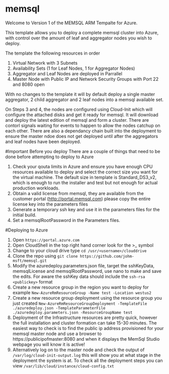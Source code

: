 # memsql

Welcome to Version 1 of the MEMSQL ARM Tempalte for Azure.

This template allows you to deploy a complete memsql cluster into Azure, with control over the amount of leaf and aggregator nodes you wish to deploy. 

The template the following resources in order
1. Virtual Network with 3 Subnets
2. Availability Sets (1 for Leaf Nodes, 1 for Aggregator Nodes)
3. Aggregator and Leaf Nodes are deployed in Parrallel
4. Master Node with Public IP and Network Security Groups with Port 22 and 8080 open

With no changes to the template it will by default deploy a single master aggregator, 2 child aggregator and 2 leaf nodes into a memsql available set. 

On Steps 3 and 4, the nodes are configured using Cloud-Init which will configure the attached disks and get it ready for memsql. It will download and deploy the latest edition of memsql and form a cluster. There are contorl signals waiting for events to happen to allow the nodes catchup on each other. There are also a dependancy chain built into the deployment to ensure the master ndoe does not get deployed until after the aggregators and leaf nodes have been deployed.

#Important Before you deploy
There are a couple of things that need to be done before attempting to deploy to Azure

1. Check your qouta limits in Azure and ensure you have enough CPU resources available to deploy and select the correct size you want for the virtual machine. The default size in template is Standard_DS3_v2, which is enough to run the installer and test but not enough for actual production workloads.
2. Obtain a valid license from memsql, they are available from the customer portal (http://portal.memsql.com) please copy the entire license key into the parameters files
3. Generate a temporary ssh key and use it in the parameters files for the initial build.
4. Set a memsqlRootPassword in the Parameters files.

#Deploying to Azure

1. Open `https://portal.azure.com`
2. Open CloudShell in the top right hand corner look for the >_ symbol
3. Change to your cloud drive type `cd /usr/<username>/clouddrive`
4. Clone the repo using `git clone https://github.com/johm-msft/memsql.git`
5. Modify the azuredeploy.parameters.json file, target the sshKeyData, memsqlLicense and memsqlRootPassword, use nano to make and save the edits. For aware the sshKey data should include the `ssh-rsa <publickey>` format
6. Create a new resource group in the region you want to deploy for example `New-AzureRmResourceGroup -Name test -Location westus2`
7. Create a new resource group deployment using the resource group you just created `New-AzureRmResourceGroupDeployment -TemplateFile ./azuredeploy.json -TemplateParameterFile ./azuredeploy.parameters.json -ResourceGroupName test`
8. Deployment of the Infrastructure resources are pretty quick, however the full installation and cluster formation can take 15-30 minutes. The easiest way to check is to find the public ip address provisioned for your memsql master node and use a browser to https://publicipofmaster:8080 and when it displays the MemSql Studio webpage you will know it is active!
9. Alternatively log on to the master node and check the output of `/var/log/cloud-init-output.log` this will show you at what stage in the deployment the system is at. To check all the deployment steps you can view `/var/lib/cloud/instance/cloud-config.txt`

